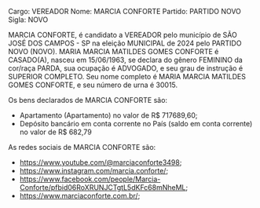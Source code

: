 Cargo: VEREADOR
Nome: MARCIA CONFORTE
Partido: PARTIDO NOVO
Sigla: NOVO

MARCIA CONFORTE, é candidato a VEREADOR pelo município de SÃO JOSÉ DOS CAMPOS - SP na eleição MUNICIPAL de 2024 pelo PARTIDO NOVO (NOVO).
MARIA MARCIA MATILDES GOMES CONFORTE é CASADO(A), nasceu em 15/06/1963, se declara do gênero FEMININO da cor/raça PARDA, sua ocupação é ADVOGADO, e seu grau de instrução é SUPERIOR COMPLETO.
Seu nome completo é MARIA MARCIA MATILDES GOMES CONFORTE, e seu número de urna é 30015.

Os bens declarados de MARCIA CONFORTE são: 
- Apartamento (Apartamento) no valor de R$ 717689,60;
- Depósito bancário em conta corrente no País (saldo em conta corrente) no valor de R$ 682,79

As redes sociais de MARCIA CONFORTE são:
- https://www.youtube.com/@marciaconforte3498;
- https://www.instagram.com/marcia.conforte/;
- https://www.facebook.com/people/Marcia-Conforte/pfbid06RoXRUNJCTgtL5dKFc68mNheML;
- https://www.marciaconforte.com.br/;